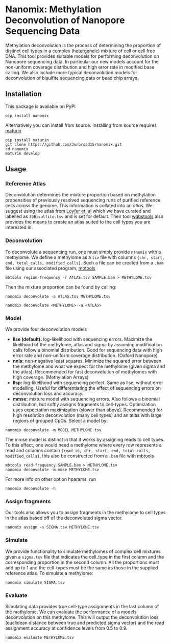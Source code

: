 # Nanomix: Methylation Deconvolution of Nanopore Sequencing Data
Methylation deconvolution is the process of determining the proportion of distinct cell types in a complex (hetergeneic) mixture of cell or cell free DNA.
This tool provides suitable models for performing deconvolution on Nanopore sequencing data. In particular our new models account for the non-uniform coverage distribution and high error rate in modified base calling. We also include more typical deconvolution models for deconvolution of bisulfite sequencing data or bead chip arrays.


## Installation
This package is available on PyPI
```
pip install nanomix
```
Alternatively you can install from source. Installing from source requires [maturin](https://github.com/PyO3/maturin)
```
pip install maturin
git clone https://github.com/Jonbroad15/nanomix.git
cd nanomix
maturin develop
```

## Usage
### Reference Atlas
Deconvolution determines the mixture proportion based on methylation propensities of previously resolved sequencing runs of purified reference cells across the genome. This information is collated into an *atlas*. We suggest using the atlas from [Loyfer et. al](https://www.biorxiv.org/content/10.1101/2022.01.24.477547v1.full) which we have curated and labelled as `39Bisulfite.tsv` and is set for default. Their tool [wgbstools](https://github.com/nloyfer/wgbs_tools) also provides the means to create an atlas suited to the cell types you are interested in.

### Deconvolution
To deconvolute a sequencing run, one must simply provide `nanomix` with a methylome. We define a methylome as a `tsv` file with columns `{chr, start, end, total_calls, modified_calls}`. Such a file can be created from a `.bam` file using our associated program, [mbtools](https://github.com/jts/mbtools)
```
mbtools region-frequency -r ATLAS.tsv SAMPLE.bam > METHYLOME.tsv
```
Then the mixture proportion can be found by calling:
```
nanomix deconvolute -a ATLAS.tsv METHYLOME.tsv
```

```
nanomix deconvolute <METHYLOME> -a <ATLAS>
```

### Model
We provide four deconvolution models

- **llse (default):**   log-likelihood with sequencing errors. Maximize the likelihood of the methylome, atlas and sigma
                    by assuming modification calls follow a binomial distribution. Good for sequencing data with high error
                    rate and non-uniform coverage distribution. (Oxford Nanopore)
- **nnls:**             non-negative least squares. Minimize the squared error between the methylome and what we expect for
                    the methylome (given sigma and the atlas). Recommended for fast deconvolution of methylomes with high
                    coverage. (Methylation Arrays)
- **llsp:**             log-likelihood with sequencing perfect. Same as llse, without error modelling. Useful for differentiating the
                    effect of sequencing errors on deconvolution loss and accuracy.
- **mmse:**             mixture model with sequencing errors. Also follows a binomial distribution, but softly assigns fragments
                    to cell-types. Optimization uses expectation maximization (slower than above). Recommended for high resolution
                    deconvolution (many cell types) and an atlas with large regions of grouped CpGs.
Select a model by:
```
nanomix deconvolute -m MODEL METHYLOME.tsv 
```
The mmse model is distinct in that it works by assigning reads to cell types. To this effect, one would need a methylome where every row represents a read and columns contain `{read_id, chr, start, end, total_calls, modified_calls}`, this also be constructed from a `.bam` file with [mbtools](https://github.com/jts/mbtools)
```
mbtools read-frequency SAMPLE.bam > METHYLOME.tsv
nanomix deconvolute -m mmse METHYLOME.tsv
```
For more info on other option hparams, run
```
nanomix deconvolute -h
```

### Assign fragments
Our tools also allows you to assign fragments in the methylome to cell types in the atlas based off of the deconvoluted sigma vector.
```
nanomix assign -s SIGMA.tsv METHYLOME.tsv 
```
### Simulate 
We provide functionality to simulate methylomes of complex cell mixtures given a `sigma.tsv` file that indicates the cell\_type in the first column and the corresponding proportion in the second column. All the proportions must add up to 1 and the cell-types must be the same as those in the supplied reference atlas. To simulate a methylome:
```
nanomix simulate SIGMA.tsv
```

### Evaluate
Simulating data provides true cell-type assignments in the last column of the methylome. We can evaluate the performance of a models deconvolution on this methylome. This will output the deconvolution loss (euclidean distance between true and predicted sigma vector) and the read assignment accuracy at confidence levels from 0.5 to 0.9.
```
nanomix evaluate METHYLOME.tsv
```





